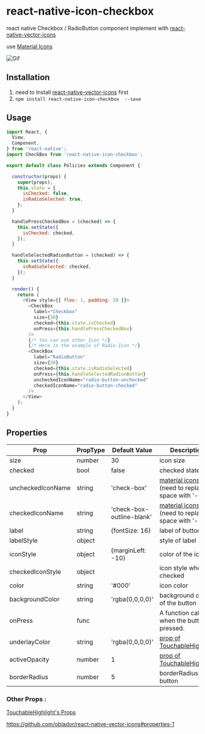 # react-native-icon-checkbox

react native Checkbox / RadioButton component implement with  [react-native-vector-icons](https://github.com/oblador/react-native-vector-icons)

use [Material Icons](https://design.google.com/icons/)

![Gif](http://i.imgur.com/kbFvceU.gif)

## **Installation**

1. need to Install [react-native-vector-icons](https://github.com/oblador/react-native-vector-icons) first 
2. `npm install react-native-icon-checkbox  --save`

## **Usage**

```javascript
import React, {
  View,
  Component,
} from 'react-native';
import CheckBox from 'react-native-icon-checkbox';

export default class Policies extends Component {

  constructor(props) {
    super(props);
    this.state = {
      isChecked: false,
      isRadioSelected: true,
    };
  }

  handlePressCheckedBox = (checked) => {
    this.setState({
      isChecked: checked,
    });
  }

  handleSelectedRadionButton = (checked) => {
    this.setState({
      isRadioSelected: checked,
    });
  }

  render() {
    return (
      <View style={{ flex: 1, padding: 20 }}>
        <CheckBox
          label="Checkbox"
          size={30}
          checked={this.state.isChecked}
          onPress={this.handlePressCheckedBox}
        />
        {/* You can use other Icon */}
        {/* Here is the example of Radio Icon */}
        <CheckBox
          label="RadioButton"
          size={30}
          checked={this.state.isRadioSelected}
          onPress={this.handleSelectedRadionButton}
          uncheckedIconName="radio-button-unchecked"
          checkedIconName="radio-button-checked"
        />
      </View>
    );
  }
}

```

## **Properties**

| Prop              | PropType | Default Value             | Description                              |
| ----------------- | -------- | ------------------------- | ---------------------------------------- |
| size              | number   | 30                        | icon size                                |
| checked           | bool     | false                     | checked state                            |
| uncheckedIconName | string   | 'check-box'               | [material icons](https://design.google.com/icons/#ic_check_box_outline_blank) (need to replace space with '-' ) |
| checkedIconName   | string   | 'check-box-outline-blank' | [material icons](https://design.google.com/icons/#ic_check_box) (need to replace space with '-' ) |
| label             | string   | {fontSize: 16}            | label of button                          |
| labelStyle        | object   |                           | style of label                           |
| iconStyle         | object   | {marginLeft: -10}         | color of the icon                        |
| checkedIconStyle  | object   |                           | icon style when checked                  |
| color             | string   | '#000'                    | icon color                               |
| backgroundColor   | string   | 'rgba(0,0,0,0)'           | background color of the button           |
| onPress           | func     |                           | A function called when the button is pressed. |
| underlayColor     | string   | 'rgba(0,0,0,0)'           | [prop of TouchableHighlight](https://facebook.github.io/react-native/docs/touchablehighlight.html#underlaycolor) |
| activeOpacity     | number   | 1                         | [prop of TouchableHighlight](https://facebook.github.io/react-native/docs/touchablehighlight.html#activeopacity) |
| borderRadius      | number   | 5                         | borderRadius of button                   |

### Other Props : 

[TouchableHighlight's Props](https://facebook.github.io/react-native/docs/touchablehighlight.html#touchablehighlight)

https://github.com/oblador/react-native-vector-icons#properties-1
